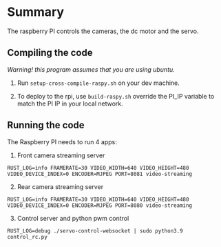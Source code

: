 # Summary

The raspberry PI controls the cameras, the dc motor and the servo.

## Compiling the code

*Warning! this program assumes that you are using ubuntu.*

1. Run `setup-cross-compile-raspy.sh` on your dev machine.

2. To deploy to the rpi, use `build-raspy.sh` override the PI_IP variable to match the PI IP in your local network.

## Running the code

The Raspberry PI needs to run 4 apps:

1. Front camera streaming server
```
RUST_LOG=info FRAMERATE=30 VIDEO_WIDTH=640 VIDEO_HEIGHT=480 VIDEO_DEVICE_INDEX=0 ENCODER=MJPEG PORT=8081 video-streaming
```

2. Rear camera streaming server
```
RUST_LOG=info FRAMERATE=30 VIDEO_WIDTH=640 VIDEO_HEIGHT=480 VIDEO_DEVICE_INDEX=0 ENCODER=MJPEG PORT=8080 video-streaming
```

3. Control server and python pwm control

```
RUST_LOG=debug ./servo-control-websocket | sudo python3.9 control_rc.py
```
